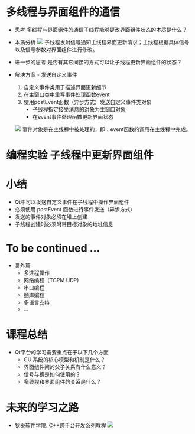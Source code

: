 # 多线程与界面组件的通信
- 思考
    多线程与界面组件的通信子线程能够更改界面组件状态的本质是什么？

- 本质分析
    ![](_v_images_/.png)
    子线程发射信号通知主线程界面更新清求；主线程根据具体信号以及信号参数对界面组件进行修改。

- 进一步的思考
    是否有其它间接的方式可以让子线程更新界面组件的状态？

- 解决方案 - 发送自定义事件
    1. 自定义事件类用于描述界面更新细节
    2. 在主窗口类中重写事件处理函数event
    3. 使用postEvent函数（异步方式）发送自定义事件类对象
        - 子线程指定接受消息的对象为主窗口对象
        - 在event事件处理函數更新界面状态

    ![](_v_images_/.png)
    事件对象是在主线程中被处理的，即：event函数的调用在主线程中完成。

# 编程实验 子线程中更新界面组件

# 小结
- Qt中可以发送自定义事件在子线程中操作界面组件
- 必须使用 postEvent 函数进行事件发送（异步方式)
- 发送的事件对象必须在堆上创建
- 子线程创建时必须附带目标对象的地址信息

# To be continued …
- 番外篇
    - 多进程操作
    - 网络编程（TCPM UDP)
    - 串口编程
    - 麵库编程
    - 多语言支持
    - ...

# 课程总结
- Qt平台的学习需要重点在于以下几个方面
    - GUI系统的核心模型和机制是什么？
    - 界面组件间的父子关系有什么意义？
    - 信号与槽是如何使用的？
    - 多线程和界面组件的关系是什么？

# 未来的学习之路
- 狄泰软件学院. C++跨平台开发系列教程
    ![](_v_images_/.png)
